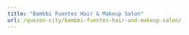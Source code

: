 ```yaml
---
title: "Bambbi Fuentes Hair & Makeup Salon"
url: /quezon-city/bambbi-fuentes-hair-and-makeup-salon/
---
```


